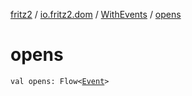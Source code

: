 [fritz2](../../index.md) / [io.fritz2.dom](../index.md) / [WithEvents](index.md) / [opens](./opens.md)

# opens

`val opens: Flow<`[`Event`](https://kotlinlang.org/api/latest/jvm/stdlib/org.w3c.dom.events/-event/index.html)`>`